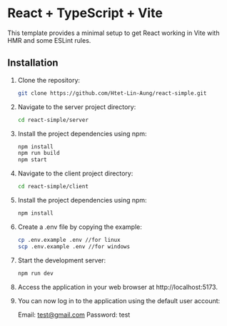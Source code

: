 # React + TypeScript + Vite

This template provides a minimal setup to get React working in Vite with HMR and some ESLint rules.

## Installation

1. Clone the repository:

   ```bash
   git clone https://github.com/Htet-Lin-Aung/react-simple.git

2. Navigate to the server project directory:

    ```bash
    cd react-simple/server

3. Install the project dependencies using npm:

    ```bash
    npm install
    npm run build
    npm start 

4. Navigate to the client project directory:

    ```bash
    cd react-simple/client

5. Install the project dependencies using npm:

    ```bash
    npm install

6. Create a .env file by copying the example:

    ```bash
    cp .env.example .env //for linux
    scp .env.example .env //for windows

7. Start the development server:

    ```bash
    npm run dev

9. Access the application in your web browser at http://localhost:5173.

10. You can now log in to the application using the default user account:

    Email: test@gmail.com
    Password: test
